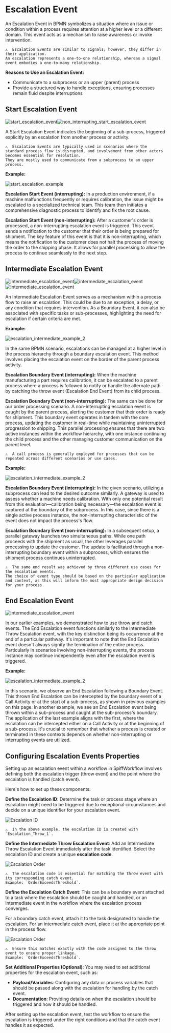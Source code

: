 # Escalation Event

An Escalation Event in BPMN symbolizes a situation where an issue or condition within a process requires attention at a higher level or a different domain.
This event acts as a mechanism to raise awareness or invoke intervention.

```{admonition} Note
⚠  Escalation Events are similar to signals; however, they differ in their application.
An escalation represents a one-to-one relationship, whereas a signal event embodies a one-to-many relationship.
```

**Reasons to Use an Escalation Event:**

- Communicate to a subprocess or an upper (parent) process
- Provide a structured way to handle exceptions, ensuring processes remain fluid despite interruptions

## Start Escalation Event

![start_escalation_event](/images/start_escalation_event.png)![non_interrupting_start_escalation_event](/images/non_interrupting_start_escalation_event.png)

A Start Escalation Event indicates the beginning of a sub-process, triggered explicitly by an escalation from another process or activity.

```{admonition} Note
⚠  Escalation Events are typically used in scenarios where the standard process flow is disrupted, and involvement from other actors becomes essential for resolution.
They are mostly used to communicate from a subprocess to an upper process.
```

**Example:**

![start_escalation_example](/images/start_escalation_example_1.png)

**Escalation Start Event (interrupting):**
In a production environment, if a machine malfunctions frequently or requires calibration, the issue might be escalated to a specialized technical team.
This team then initiates a comprehensive diagnostic process to identify and fix the root cause.

**Escalation Start Event (non-interrupting):**
After a customer's order is processed, a non-interrupting escalation event is triggered.
This event sends a notification to the customer that their order is being prepared for shipment.
The key feature of this event is that it is non-interrupting, which means the notification to the customer does not halt the process of moving the order to the shipping phase.
It allows for parallel processing to allow the process to continue seamlessly to the next step.

## Intermediate Escalation Event

![intermediate_escalation_event](/images/intermediate_escalation_throw_event.png)![intermediate_escalation_event](/images/intermediate_escalation_catch_event.png)![intermediate_escalation_event](/images/non_interrupting_intermediate_escalation_event.png)

An Intermediate Escalation Event serves as a mechanism within a process flow to raise an escalation.
This could be due to an exception, a delay, or any condition that requires intervention.
As a Boundary Event, it can also be associated with specific tasks or sub-processes, highlighting the need for escalation if certain criteria are met.

**Example:**

![escalation_intermediate_example_2](/images/escalation_example_2.png)

In the same BPMN scenario, escalations can be managed at a higher level in the process hierarchy through a boundary escalation event.
This method involves placing the escalation event on the border of the parent process activity.

**Escalation Boundary Event (interrupting):**
When the machine manufacturing a part requires calibration, it can be escalated to a parent process where a process is followed to notify or handle the alternate path by catching the throw event (Escalation End Event) from its child process.

**Escalation Boundary Event (non-interrupting):**
The same can be done for our order processing scenario.
A non-interrupting escalation event is caught by the parent process, alerting the customer that their order is ready for shipment.
This boundary event operates in tandem with the core process, updating the customer in real-time while maintaining uninterrupted progression to shipping.
This parallel processing ensures that there are two active instances within the workflow hierarchy, with one instance continuing the child process and the other managing customer communication on the parent level.

```{admonition} Note
⚠  A call process is generally employed for processes that can be repeated across different scenarios or use cases.
```

**Example:**

![escalation_intermediate_example_2](/images/escalation_example_3.png)

**Escalation Boundary Event (interrupting):**
In the given scenario, utilizing a subprocess can lead to the desired outcome similarly.
A gateway is used to assess whether a machine needs calibration.
With only one potential result from this evaluation—calibration being necessary—the escalation event is captured at the boundary of the subprocess.
In this case, since there is a single active process instance, the non-interrupting characteristic of the event does not impact the process's flow.

**Escalation Boundary Event (non-interrupting):**
In a subsequent setup, a parallel gateway launches two simultaneous paths.
While one path proceeds with the shipment as usual, the other leverages parallel processing to update the customer.
The update is facilitated through a non-interrupting boundary event within a subprocess, which ensures the shipment process continues uninterrupted.

```{admonition} Note
⚠  The same end result was achieved by three different use cases for the escalation events.
The choice of event type should be based on the particular application and context, as this will inform the most appropriate design decision for your process.
```

## End Escalation Event

![intermediate_escalation_event](/images/end_escalation_event.png)

In our earlier examples, we demonstrated how to use throw and catch events.
The End Escalation event functions similarly to the Intermediate Throw Escalation event, with the key distinction being its occurrence at the end of a particular pathway.
It's important to note that the End Escalation event doesn't always signify the termination of the entire process.
Particularly in scenarios involving non-interrupting events, the process instance may continue independently even after the escalation event is triggered.

**Example:**

![escalation_intermediate_example_2](/images/escalation_example_4.png)

In this scenario, we observe an End Escalation following a Boundary Event.
This thrown End Escalation can be intercepted by the boundary event of a Call Activity or at the start of a sub-process, as shown in previous examples on this page.
In another example, we see an End Escalation event being thrown within a sub-process and caught at the sub-process's boundary.
The application of the last example aligns with the first, where the escalation can be intercepted either on a Call Activity or at the beginning of a sub-process.
It's crucial to remember that whether a process is created or terminated in these contexts depends on whether non-interrupting or interrupting events are utilized.

## Configuring Escalation Events Properties

Setting up an escalation event within a workflow in SpiffWorkflow involves defining both the escalation trigger (throw event) and the point where the escalation is handled (catch event).

Here's how to set up these components:

**Define the Escalation ID**: Determine the task or process stage where an escalation might need to be triggered due to exceptional circumstances and decide on a unique identifier for your escalation event.

![Escalation ID](/images/Escalation_ID.png)

```{admonition} Note
⚠  In the above example, the escalation ID is created with `Escalation_Throw_1`.
```

**Define the Intermediate Throw Escalation Event**:
Add an Intermediate Throw Escalation Event immediately after the task identified.
Select the escalation ID and create a unique **escalation code**.

![Escalation Order](/images/Escalation_Order.png)

```{admonition} Note
⚠  The escalation code is essential for matching the throw event with its corresponding catch event.
Example: `OrderExceedsThreshold`.
```

**Define the Escalation Catch Event**:
This can be a boundary event attached to a task where the escalation should be caught and handled, or an intermediate event in the workflow where the escalation process converges.

For a boundary catch event, attach it to the task designated to handle the escalation.
For an intermediate catch event, place it at the appropriate point in the process flow.

![Escalation Order](/images/Escalation_Order_2.png)

```{admonition} Note
⚠  Ensure this matches exactly with the code assigned to the throw event to ensure proper linkage.
Example: `OrderExceedsThreshold`.
```

**Set Additional Properties (Optional)**:
You may need to set additional properties for the escalation event, such as:

- **Payload/Variables**: Configuring any data or process variables that should be passed along with the escalation for handling by the catch event.
- **Documentation**: Providing details on when the escalation should be triggered and how it should be handled.

After setting up the escalation event, test the workflow to ensure the escalation is triggered under the right conditions and that the catch event handles it as expected.

```{tags} reference, building_diagrams
```
